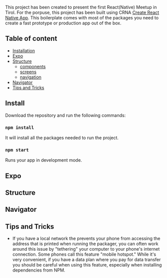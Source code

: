 This project has been created to present the first React(Native) Meetup in Tirol. 
For the porpuse, this project has been built using CRNA [Create React Native App](https://github.com/react-community/create-react-native-app). This boilerplate comes with most of the packages you need to create a fast prototype or production app out of the box.

## Table of content
* [Installation](#install)
* [Expo](#expo)
* [Structure](#structure)
  * [components](#components)
  * [screens](#screens)
  * [navigation](#navigation)
* [Navigator](#install)
* [Tips and Tricks](#tips-and-tricks)

## Install
Download the repository and run the following commands:

### `npm install`

It will install all the packages needed to run the project.

### `npm start`

Runs your app in development mode.

## Expo

## Structure

## Navigator

## Tips and Tricks

* If you have a local network the prevents your phone from accessing the address that is printed when running the packager, you can often work around this issue by "tethering" your computer to your phone's internet connection. Some phones call this feature "mobile hotspot." While it's very convenient, if you have a data plan where you pay for data transfer you should be careful when using this feature, especially when installing dependencies from NPM.
